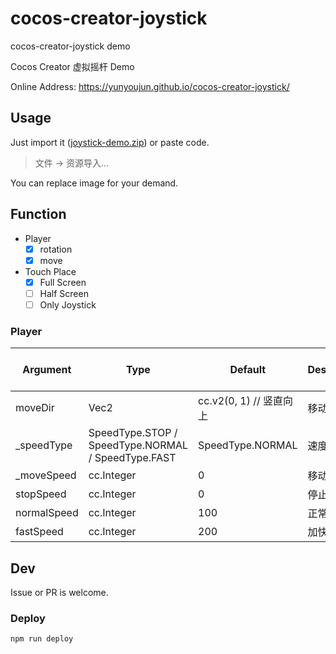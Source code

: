 # cocos-creator-joystick

cocos-creator-joystick demo

Cocos Creator 虚拟摇杆 Demo

Online Address: <https://yunyoujun.github.io/cocos-creator-joystick/>

## Usage

Just import it ([joystick-demo.zip](https://raw.githubusercontent.com/YunYouJun/cocos-creator-joystick/master/dist/joystick-demo.zip)) or paste code.

> 文件 -> 资源导入...

You can replace image for your demand.

## Function

- Player
  - [x] rotation
  - [x] move
- Touch Place
  - [x] Full Screen
  - [ ] Half Screen
  - [ ] Only Joystick

### Player

| Argument | Type | Default | Description | Controled by Joystick |
| --- | --- | --- | --- | --- |
| moveDir | Vec2 | cc.v2(0, 1) // 竖直向上 | 移动方向 | √ |
| _speedType | SpeedType.STOP / SpeedType.NORMAL / SpeedType.FAST | SpeedType.NORMAL | 速度类型 | √ |
| _moveSpeed | cc.Integer | 0 | 移动速度 | × |
| stopSpeed | cc.Integer | 0 | 停止时速度 | x |
| normalSpeed | cc.Integer | 100 | 正常速度 | x |
| fastSpeed | cc.Integer | 200 | 加快时速度 | x |

## Dev

Issue or PR is welcome.

### Deploy

```sh
npm run deploy
```